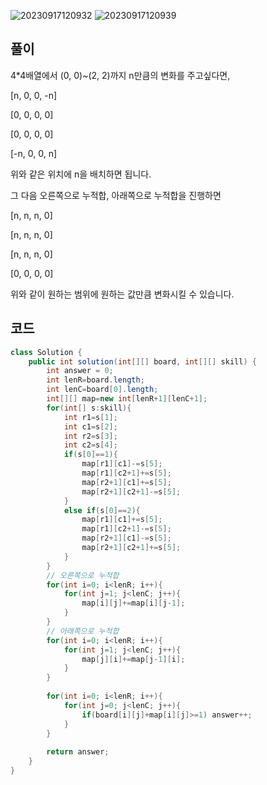 ![20230917120932](https://github.com/Morning-Algorithm-Study-2023/Algorithm/assets/121210456/de23fafb-129a-40d8-b117-87697977e17e)
![20230917120939](https://github.com/Morning-Algorithm-Study-2023/Algorithm/assets/121210456/d2822604-fa13-4aa6-8a80-efcdf3becfe6)

## 풀이
4*4배열에서 (0, 0)~(2, 2)까지 n만큼의 변화를 주고싶다면,

[n, 0, 0, -n]

[0, 0, 0, 0]

[0, 0, 0, 0]

[-n, 0, 0, n]

위와 같은 위치에 n을 배치하면 됩니다.

그 다음 오른쪽으로 누적합, 아래쪽으로 누적합을 진행하면

[n, n, n, 0]

[n, n, n, 0]

[n, n, n, 0]

[0, 0, 0, 0]

위와 같이 원하는 범위에 원하는 값만큼 변화시킬 수 있습니다.

## 코드
```java
class Solution {
    public int solution(int[][] board, int[][] skill) {
        int answer = 0;
        int lenR=board.length;
        int lenC=board[0].length;
        int[][] map=new int[lenR+1][lenC+1];
        for(int[] s:skill){
            int r1=s[1];
            int c1=s[2];
            int r2=s[3];
            int c2=s[4];
            if(s[0]==1){
                map[r1][c1]-=s[5];
                map[r1][c2+1]+=s[5];
                map[r2+1][c1]+=s[5];
                map[r2+1][c2+1]-=s[5];
            }
            else if(s[0]==2){
                map[r1][c1]+=s[5];
                map[r1][c2+1]-=s[5];
                map[r2+1][c1]-=s[5];
                map[r2+1][c2+1]+=s[5];
            }
        }
        // 오른쪽으로 누적합
        for(int i=0; i<lenR; i++){
            for(int j=1; j<lenC; j++){
                map[i][j]+=map[i][j-1];
            }
        }
        // 아래쪽으로 누적합
        for(int i=0; i<lenR; i++){
            for(int j=1; j<lenC; j++){
                map[j][i]+=map[j-1][i];
            }
        }
        
        for(int i=0; i<lenR; i++){
            for(int j=0; j<lenC; j++){
                if(board[i][j]+map[i][j]>=1) answer++;
            }
        }
        
        return answer;
    }
}
```

